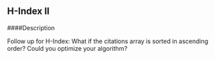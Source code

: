 ## H-Index II
####Description

Follow up for H-Index: What if the citations array is sorted in ascending order? Could you optimize your algorithm?